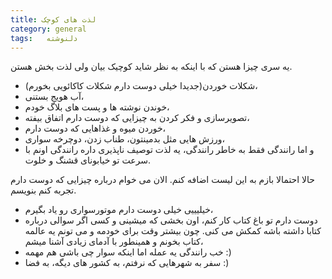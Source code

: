 ```yaml
---
title: لذت های کوچک
category: general
tags:   دلنوشته
---
```


یه سری چیزا هستن که با اینکه به نظر شاید کوچیک بیان ولی لذت بخش هستن.<br />

  * شکلات خوردن(جدیدا خیلی دوست دارم شکلات کاکائویی بخورم)،<br /> 
  * آب هویج بستنی، <br /> 
  * خوندن نوشته ها و پست های بلاگ خودم، <br />
  * تصویرسازی و فکر کردن به چیزایی که دوست دارم اتفاق بیفته، <br />
  * خوردن میوه و غذاهایی که دوست دارم، <br />
  * ورزش هایی مثل بدمینتون، طناب زدن، دوچرخه سواری، <br />
  * و اما رانندگی فقط به خاطر رانندگی، یه لذت توصیف ناپذیری داره رانندگی اونم با سرعت تو خیابونای قشنگ و خلوت.<br />

حالا احتمالا بازم به این لیست اضافه کنم. الان می خوام درباره چیزایی که دوست دارم تجربه کنم بنویسم.<br />

  * خیلیییی خیلی دوست دارم موتورسواری رو یاد بگیرم،<br />
  * دوست دارم تو باغ کتاب کار کنم، اون بخشی که میشینی و کسی اگر سوالی درباره کتابا داشته باشه کمکش می کنی. چون بیشتر وقت برای خودمه و می تونم یه عالمه کتاب بخونم و همینطور با آدمای زیادی آشنا میشم،<br />
  * خب رانندگی یه عمله اما اینکه سوار چی باشی هم مهمه :) <br />
  * سفر به شهرهایی که نرفتم، به کشور های دیگه، به فضا :) <br />


